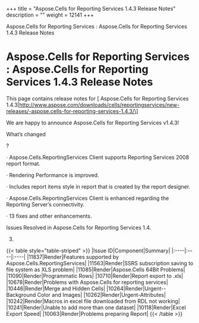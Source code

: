 +++
title = "Aspose.Cells for Reporting Services 1.4.3 Release Notes" 
description = "" 
weight = 12141 
+++

Aspose.Cells for Reporting Services : Aspose.Cells for Reporting Services 1.4.3 Release Notes  

# Aspose.Cells for Reporting Services : Aspose.Cells for Reporting Services 1.4.3 Release Notes


This page contains release notes for \[ Aspose.Cells for Reporting Services 1.4.3|http://www.aspose.com/downloads/cells/reportingservices/new-releases/-aspose.cells-for-reporting-services-1.4.3/\]

We are happy to announce Aspose.Cells for Reporting Services v1.4.3!

What’s changed

?

· Aspose.Cells.ReportingServices Client supports Reporting Services 2008 report format.

· Rendering Performance is improved.

· Includes report items style in report that is created by the report designer.

· Aspose.Cells.ReportingServices Client is enhanced regarding the Reporting Server’s connectivity.

· 13 fixes and other enhancements.

Issues Resolved in Aspose.Cells for Reporting Services 1.4.

3.

{{< table style="table-striped" >}}
|Issue ID|Component|Summary|
|:----|:----|:----|
|11837|Render|Features supported by Aspose.Cells.ReportingServices|
|11563|Render|SSRS subscription saving to file system as XLS problem|
|11085|Render|Aspose.Cells 64Bit Problems|
|11090|Render|Programmatic Rows|
|10710|Render|Report export to .xls|
|10678|Render|Problems with Aspose.Cells for reporting services|
|10446|Render|Merge and Hidden Cells|
|10264|Render|Urgent--Background Color and Images|
|10262|Render|Urgent-Attributes|
|10242|Render|Macros in excel file downloaded from RDL not working|
|10241|Render|Unable to add more than one dataset|
|10118|Render|Excel Export Speed|
|10063|Render|Problems preparing Report|
{{< /table >}}

